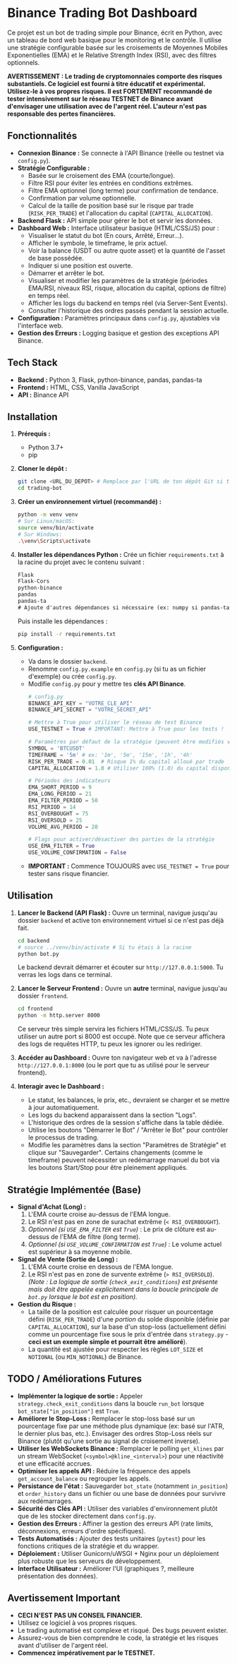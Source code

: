 # Binance Trading Bot Dashboard

Ce projet est un bot de trading simple pour Binance, écrit en Python, avec un tableau de bord web basique pour le monitoring et le contrôle. Il utilise une stratégie configurable basée sur les croisements de Moyennes Mobiles Exponentielles (EMA) et le Relative Strength Index (RSI), avec des filtres optionnels.

**AVERTISSEMENT : Le trading de cryptomonnaies comporte des risques substantiels. Ce logiciel est fourni à titre éducatif et expérimental. Utilisez-le à vos propres risques. Il est FORTEMENT recommandé de tester intensivement sur le réseau TESTNET de Binance avant d'envisager une utilisation avec de l'argent réel. L'auteur n'est pas responsable des pertes financières.**

## Fonctionnalités

*   **Connexion Binance :** Se connecte à l'API Binance (réelle ou testnet via `config.py`).
*   **Stratégie Configurable :**
    *   Basée sur le croisement des EMA (courte/longue).
    *   Filtre RSI pour éviter les entrées en conditions extrêmes.
    *   Filtre EMA optionnel (long terme) pour confirmation de tendance.
    *   Confirmation par volume optionnelle.
    *   Calcul de la taille de position basé sur le risque par trade (`RISK_PER_TRADE`) et l'allocation du capital (`CAPITAL_ALLOCATION`).
*   **Backend Flask :** API simple pour gérer le bot et servir les données.
*   **Dashboard Web :** Interface utilisateur basique (HTML/CSS/JS) pour :
    *   Visualiser le statut du bot (En cours, Arrêté, Erreur...).
    *   Afficher le symbole, le timeframe, le prix actuel.
    *   Voir la balance (USDT ou autre quote asset) et la quantité de l'asset de base possédée.
    *   Indiquer si une position est ouverte.
    *   Démarrer et arrêter le bot.
    *   Visualiser et modifier les paramètres de la stratégie (périodes EMA/RSI, niveaux RSI, risque, allocation du capital, options de filtre) en temps réel.
    *   Afficher les logs du backend en temps réel (via Server-Sent Events).
    *   Consulter l'historique des ordres passés pendant la session actuelle.
*   **Configuration :** Paramètres principaux dans `config.py`, ajustables via l'interface web.
*   **Gestion des Erreurs :** Logging basique et gestion des exceptions API Binance.

## Tech Stack

*   **Backend :** Python 3, Flask, python-binance, pandas, pandas-ta
*   **Frontend :** HTML, CSS, Vanilla JavaScript
*   **API :** Binance API

## Installation

1.  **Prérequis :**
    *   Python 3.7+
    *   pip

2.  **Cloner le dépôt :**
    ```bash
    git clone <URL_DU_DEPOT> # Remplace par l'URL de ton dépôt Git si tu en as un
    cd trading-bot
    ```

3.  **Créer un environnement virtuel (recommandé) :**
    ```bash
    python -m venv venv
    # Sur Linux/macOS:
    source venv/bin/activate
    # Sur Windows:
    .\venv\Scripts\activate
    ```

4.  **Installer les dépendances Python :**
    Crée un fichier `requirements.txt` à la racine du projet avec le contenu suivant :
    ```txt
    Flask
    Flask-Cors
    python-binance
    pandas
    pandas-ta
    # Ajoute d'autres dépendances si nécessaire (ex: numpy si pandas-ta le requiert explicitement)
    ```
    Puis installe les dépendances :
    ```bash
    pip install -r requirements.txt
    ```

5.  **Configuration :**
    *   Va dans le dossier `backend`.
    *   Renomme `config.py.example` en `config.py` (si tu as un fichier d'exemple) ou crée `config.py`.
    *   Modifie `config.py` pour y mettre tes **clés API Binance**.
        ```python
        # config.py
        BINANCE_API_KEY = "VOTRE_CLE_API"
        BINANCE_API_SECRET = "VOTRE_SECRET_API"

        # Mettre à True pour utiliser le réseau de test Binance
        USE_TESTNET = True # IMPORTANT: Mettre à True pour les tests !

        # Paramètres par défaut de la stratégie (peuvent être modifiés via l'UI)
        SYMBOL = 'BTCUSDT'
        TIMEFRAME = '5m' # ex: '1m', '5m', '15m', '1h', '4h'
        RISK_PER_TRADE = 0.01  # Risque 1% du capital alloué par trade
        CAPITAL_ALLOCATION = 1.0 # Utiliser 100% (1.0) du capital disponible pour calculer la taille (ajuster si besoin, ex: 0.5 pour 50%)

        # Périodes des indicateurs
        EMA_SHORT_PERIOD = 9
        EMA_LONG_PERIOD = 21
        EMA_FILTER_PERIOD = 50
        RSI_PERIOD = 14
        RSI_OVERBOUGHT = 75
        RSI_OVERSOLD = 25
        VOLUME_AVG_PERIOD = 20

        # Flags pour activer/désactiver des parties de la stratégie
        USE_EMA_FILTER = True
        USE_VOLUME_CONFIRMATION = False
        ```
    *   **IMPORTANT :** Commence TOUJOURS avec `USE_TESTNET = True` pour tester sans risque financier.

## Utilisation

1.  **Lancer le Backend (API Flask) :**
    Ouvre un terminal, navigue jusqu'au dossier `backend` et active ton environnement virtuel si ce n'est pas déjà fait.
    ```bash
    cd backend
    # source ../venv/bin/activate # Si tu étais à la racine
    python bot.py
    ```
    Le backend devrait démarrer et écouter sur `http://127.0.0.1:5000`. Tu verras les logs dans ce terminal.

2.  **Lancer le Serveur Frontend :**
    Ouvre un **autre** terminal, navigue jusqu'au dossier `frontend`.
    ```bash
    cd frontend
    python -m http.server 8000
    ```
    Ce serveur très simple servira les fichiers HTML/CSS/JS. Tu peux utiliser un autre port si 8000 est occupé. Note que ce serveur affichera des logs de requêtes HTTP, tu peux les ignorer ou les rediriger.

3.  **Accéder au Dashboard :**
    Ouvre ton navigateur web et va à l'adresse `http://127.0.0.1:8000` (ou le port que tu as utilisé pour le serveur frontend).

4.  **Interagir avec le Dashboard :**
    *   Le statut, les balances, le prix, etc., devraient se charger et se mettre à jour automatiquement.
    *   Les logs du backend apparaissent dans la section "Logs".
    *   L'historique des ordres de la session s'affiche dans la table dédiée.
    *   Utilise les boutons "Démarrer le Bot" / "Arrêter le Bot" pour contrôler le processus de trading.
    *   Modifie les paramètres dans la section "Paramètres de Stratégie" et clique sur "Sauvegarder". Certains changements (comme le timeframe) peuvent nécessiter un redémarrage manuel du bot via les boutons Start/Stop pour être pleinement appliqués.

## Stratégie Implémentée (Base)

*   **Signal d'Achat (Long) :**
    1.  L'EMA courte croise au-dessus de l'EMA longue.
    2.  Le RSI n'est pas en zone de surachat extrême (`< RSI_OVERBOUGHT`).
    3.  *Optionnel (si `USE_EMA_FILTER` est `True`)* : Le prix de clôture est au-dessus de l'EMA de filtre (long terme).
    4.  *Optionnel (si `USE_VOLUME_CONFIRMATION` est `True`)* : Le volume actuel est supérieur à sa moyenne mobile.
*   **Signal de Vente (Sortie de Long) :**
    1.  L'EMA courte croise en dessous de l'EMA longue.
    2.  Le RSI n'est pas en zone de survente extrême (`> RSI_OVERSOLD`).
    *(Note : La logique de sortie (`check_exit_conditions`) est présente mais doit être appelée explicitement dans la boucle principale de `bot.py` lorsque le bot est en position).*
*   **Gestion du Risque :**
    *   La taille de la position est calculée pour risquer un pourcentage défini (`RISK_PER_TRADE`) d'une *portion* du solde disponible (définie par `CAPITAL_ALLOCATION`), sur la base d'un stop-loss (actuellement défini comme un pourcentage fixe sous le prix d'entrée dans `strategy.py` - **ceci est un exemple simple et pourrait être amélioré**).
    *   La quantité est ajustée pour respecter les règles `LOT_SIZE` et `NOTIONAL` (ou `MIN_NOTIONAL`) de Binance.

## TODO / Améliorations Futures

*   **Implémenter la logique de sortie :** Appeler `strategy.check_exit_conditions` dans la boucle `run_bot` lorsque `bot_state["in_position"]` est `True`.
*   **Améliorer le Stop-Loss :** Remplacer le stop-loss basé sur un pourcentage fixe par une méthode plus dynamique (ex: basé sur l'ATR, le dernier plus bas, etc.). Envisager des ordres Stop-Loss réels sur Binance (plutôt qu'une sortie au signal de croisement inverse).
*   **Utiliser les WebSockets Binance :** Remplacer le polling `get_klines` par un stream WebSocket (`<symbol>@kline_<interval>`) pour une réactivité et une efficacité accrues.
*   **Optimiser les appels API :** Réduire la fréquence des appels `get_account_balance` ou regrouper les appels.
*   **Persistance de l'état :** Sauvegarder `bot_state` (notamment `in_position`) et `order_history` dans un fichier ou une base de données pour survivre aux redémarrages.
*   **Sécurité des Clés API :** Utiliser des variables d'environnement plutôt que de les stocker directement dans `config.py`.
*   **Gestion des Erreurs :** Affiner la gestion des erreurs API (rate limits, déconnexions, erreurs d'ordre spécifiques).
*   **Tests Automatisés :** Ajouter des tests unitaires (`pytest`) pour les fonctions critiques de la stratégie et du wrapper.
*   **Déploiement :** Utiliser Gunicorn/uWSGI + Nginx pour un déploiement plus robuste que les serveurs de développement.
*   **Interface Utilisateur :** Améliorer l'UI (graphiques ?, meilleure présentation des données).

## Avertissement Important

*   **CECI N'EST PAS UN CONSEIL FINANCIER.**
*   Utilisez ce logiciel à vos propres risques.
*   Le trading automatisé est complexe et risqué. Des bugs peuvent exister.
*   Assurez-vous de bien comprendre le code, la stratégie et les risques avant d'utiliser de l'argent réel.
*   **Commencez impérativement par le TESTNET.**
